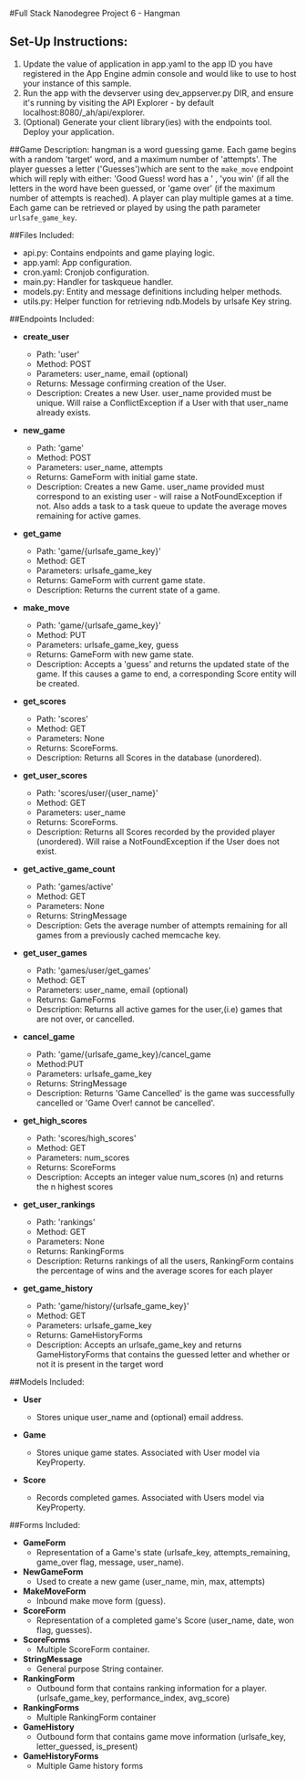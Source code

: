#Full Stack Nanodegree Project 6 - Hangman

## Set-Up Instructions:
1.  Update the value of application in app.yaml to the app ID you have registered
 in the App Engine admin console and would like to use to host your instance of this sample.
1.  Run the app with the devserver using dev_appserver.py DIR, and ensure it's
 running by visiting the API Explorer - by default localhost:8080/_ah/api/explorer.
1.  (Optional) Generate your client library(ies) with the endpoints tool.
 Deploy your application.
 
 
 
##Game Description:
hangman is a word guessing game. Each game begins with a random 'target'
word, and a maximum number of 'attempts'. The player guesses a letter ('Guesses')which are sent to the `make_move` endpoint which will reply
with either: 'Good Guess! word has a <guess letter>' , 'you win' (if all the letters in the word have been guessed, or 'game over' (if the maximum
number of attempts is reached).
A player can play multiple games at a time. Each game can be retrieved or played by using the path parameter
`urlsafe_game_key`.

##Files Included:
 - api.py: Contains endpoints and game playing logic.
 - app.yaml: App configuration.
 - cron.yaml: Cronjob configuration.
 - main.py: Handler for taskqueue handler.
 - models.py: Entity and message definitions including helper methods.
 - utils.py: Helper function for retrieving ndb.Models by urlsafe Key string.

##Endpoints Included:
 - **create_user**
    - Path: 'user'
    - Method: POST
    - Parameters: user_name, email (optional)
    - Returns: Message confirming creation of the User.
    - Description: Creates a new User. user_name provided must be unique. Will 
    raise a ConflictException if a User with that user_name already exists.
    
 - **new_game**
    - Path: 'game'
    - Method: POST
    - Parameters: user_name, attempts
    - Returns: GameForm with initial game state.
    - Description: Creates a new Game. user_name provided must correspond to an
    existing user - will raise a NotFoundException if not. Also adds a task to a task queue to update the average moves remaining
    for active games.
     
 - **get_game**
    - Path: 'game/{urlsafe_game_key}'
    - Method: GET
    - Parameters: urlsafe_game_key
    - Returns: GameForm with current game state.
    - Description: Returns the current state of a game.
    
 - **make_move**
    - Path: 'game/{urlsafe_game_key}'
    - Method: PUT
    - Parameters: urlsafe_game_key, guess
    - Returns: GameForm with new game state.
    - Description: Accepts a 'guess' and returns the updated state of the game.
    If this causes a game to end, a corresponding Score entity will be created.
    
 - **get_scores**
    - Path: 'scores'
    - Method: GET
    - Parameters: None
    - Returns: ScoreForms.
    - Description: Returns all Scores in the database (unordered).
    
 - **get_user_scores**
    - Path: 'scores/user/{user_name}'
    - Method: GET
    - Parameters: user_name
    - Returns: ScoreForms. 
    - Description: Returns all Scores recorded by the provided player (unordered).
    Will raise a NotFoundException if the User does not exist.
    
 - **get_active_game_count**
    - Path: 'games/active'
    - Method: GET
    - Parameters: None
    - Returns: StringMessage
    - Description: Gets the average number of attempts remaining for all games
    from a previously cached memcache key.

 - **get_user_games**
    - Path: 'games/user/get_games'
    - Method: GET
    - Parameters: user_name, email (optional)
    - Returns: GameForms
    - Description: Returns all active games for the user,(i.e) games that are not over, or cancelled.
 
 - **cancel_game**
    - Path: 'game/{urlsafe_game_key}/cancel_game
    - Method:PUT
    - Parameters: urlsafe_game_key
    - Returns: StringMessage
    - Description: Returns 'Game Cancelled' is the game was successfully cancelled or 'Game Over! cannot be cancelled'.
    
 - **get_high_scores**
    - Path: 'scores/high_scores'
    - Method: GET
    - Parameters: num_scores 
    - Returns: ScoreForms
    - Description: Accepts an integer value num_scores (n) and returns the n highest scores
  
 - **get_user_rankings**
    - Path: 'rankings'
    - Method: GET
    - Parameters: None
    - Returns: RankingForms
    - Description: Returns rankings of all the users, RankingForm contains the percentage of wins and the average scores for each player
    
 - **get_game_history**
    - Path: 'game/history/{urlsafe_game_key}'
    - Method: GET
    - Parameters: urlsafe_game_key
    - Returns: GameHistoryForms
    - Description: Accepts an urlsafe_game_key and returns GameHistoryForms that contains the guessed letter and whether or not it is present in the target word
     
##Models Included:
 - **User**
    - Stores unique user_name and (optional) email address.
    
 - **Game**
    - Stores unique game states. Associated with User model via KeyProperty.
    
 - **Score**
    - Records completed games. Associated with Users model via KeyProperty.
    
##Forms Included:
 - **GameForm**
    - Representation of a Game's state (urlsafe_key, attempts_remaining,
    game_over flag, message, user_name).
 - **NewGameForm**
    - Used to create a new game (user_name, min, max, attempts)
 - **MakeMoveForm**
    - Inbound make move form (guess).
 - **ScoreForm**
    - Representation of a completed game's Score (user_name, date, won flag,
    guesses).
 - **ScoreForms**
    - Multiple ScoreForm container.
 - **StringMessage**
    - General purpose String container.
 - **RankingForm**
    - Outbound form that contains ranking information for a player.(urlsafe_game_key, performance_index, avg_score)
 - **RankingForms**
    - Multiple RankingForm container
 - **GameHistory**
    - Outbound form that contains game move information (urlsafe_key, letter_guessed, is_present)
 - **GameHistoryForms**
    - Multiple Game history forms
 